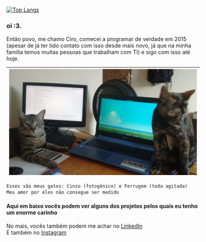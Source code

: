<!--
**ciroDourado/ciroDourado** is a ✨ _special_ ✨ repository because its `README.md` (this file) appears on your GitHub profile.

Here are some ideas to get you started: thanks github :3 
If you came here and now is reading this stuff, you are rewarded with some secret info about me

- 🔭 I’m currently working on ... help me to change this
- 🌱 I’m currently learning: Rust and C#, and I pretend to get proficiency on both. These two are long-term investiments of mine.
- 👯 I’m looking to collaborate on ...
- 🤔 I’m looking for help with: getting a job, so I can spoil my cats <3
- 💬 Ask me about: the first thing that comes into your head, I like spontaneous people
- 📫 How to reach me: give me food. Oh, you meant contact. ciro.brz@gmail.com
- 😄 Pronouns: ...
- ⚡ Fun fact: I'm already a joke
-->

#
[![Top Langs](https://github-readme-stats.vercel.app/api/top-langs/?username=ciroDourado&layout=compact&hide_title=true)](https://github.com/anuraghazra/github-readme-stats)

### oi :3.
Então povo, me chamo Ciro, comecei a programar de verdade em 2015 (apesar de já ter tido contato com isso desde mais novo, já que na minha família temos muitas pessoas que trabalham com TI) e sigo com isso até hoje.

| ![](https://github.com/ciroDourado/ciroDourado/blob/main/images/meus_amores.jpg) |
|----------------------------------------------------------------------------------|
```
Esses são meus gatos: Cinzo (fotogênico) e Ferrugem (toda agitada)
Meu amor por eles não consegue ser medido
```

#### Aqui em baixo vocês podem ver alguns dos projetos pelos quais eu tenho um enorme carinho

No mais, vocês também podem me achar no [LinkedIn](https://www.linkedin.com/in/ciro-96/) <br>
E também no [Instagram](https://www.instagram.com/ciro.dourado/) <br>
